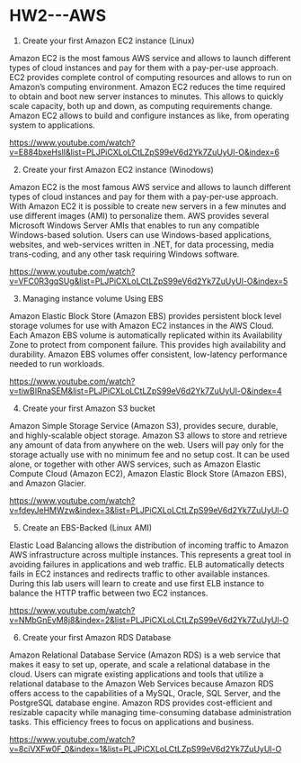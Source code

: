 # HW2---AWS
1. Create your first Amazon EC2 instance (Linux)

Amazon EC2 is the most famous AWS service and allows to launch different types of cloud instances and pay for them with a pay-per-use approach. EC2 provides complete control of computing resources and allows to run on Amazon’s computing environment. Amazon EC2 reduces the time required to obtain and boot new server instances to minutes. This allows to quickly scale capacity, both up and down, as computing requirements change. Amazon EC2 allows to build and configure instances as like, from operating system to applications.

https://www.youtube.com/watch?v=E884bxeHslI&list=PLJPiCXLoLCtLZpS99eV6d2Yk7ZuUyUl-O&index=6

2. Create your first Amazon EC2 instance (Winodows)

Amazon EC2 is the most famous AWS service and allows to launch different types of cloud instances and pay for them with a pay-per-use approach. With Amazon EC2 it is possible to create new servers in a few minutes and use different images (AMI) to personalize them. AWS provides several Microsoft Windows Server AMIs that enables to run any compatible Windows-based solution. Users can use Windows-based applications, websites, and web-services written in .NET, for data processing, media trans-coding, and any other task requiring Windows software.

https://www.youtube.com/watch?v=VFC0R3gqSUg&list=PLJPiCXLoLCtLZpS99eV6d2Yk7ZuUyUl-O&index=5

3. Managing instance volume Using EBS

Amazon Elastic Block Store (Amazon EBS) provides persistent block level storage volumes for use with Amazon EC2 instances in the AWS Cloud. Each Amazon EBS volume is automatically replicated within its Availability Zone to protect from component failure. This provides high availability and durability. Amazon EBS volumes offer consistent, low-latency performance needed to run workloads.

https://www.youtube.com/watch?v=tiwBIRnaSEM&list=PLJPiCXLoLCtLZpS99eV6d2Yk7ZuUyUl-O&index=4

4. Create your first Amazon S3 bucket

Amazon Simple Storage Service (Amazon S3), provides secure, durable, and highly-scalable object storage. Amazon S3 allows to store and retrieve any amount of data from anywhere on the web. Users will pay only for the storage actually use with no minimum fee and no setup cost. It can be used alone, or together with other AWS services, such as Amazon Elastic Compute Cloud (Amazon EC2), Amazon Elastic Block Store (Amazon EBS), and Amazon Glacier.

https://www.youtube.com/watch?v=fdeyJeHMWzw&index=3&list=PLJPiCXLoLCtLZpS99eV6d2Yk7ZuUyUl-O

5. Create an EBS-Backed (Linux AMI)

Elastic Load Balancing allows the distribution of incoming traffic to Amazon AWS infrastructure across multiple instances. This represents a great tool in avoiding failures in applications and web traffic. ELB automatically detects fails in EC2 instances and redirects traffic to other available instances. During this lab users will learn to create and use first ELB instance to balance the HTTP traffic between two EC2 instances.

https://www.youtube.com/watch?v=NMbGnEvM8j8&index=2&list=PLJPiCXLoLCtLZpS99eV6d2Yk7ZuUyUl-O

6. Create your first Amazon RDS Database

Amazon Relational Database Service (Amazon RDS) is a web service that makes it easy to set up, operate, and scale a relational database in the cloud. Users can migrate existing applications and tools that utilize a relational database to the Amazon Web Services because Amazon RDS offers access to the capabilities of a MySQL, Oracle, SQL Server, and the PostgreSQL database engine. Amazon RDS provides cost-efficient and resizable capacity while managing time-consuming database administration tasks. This efficiency frees to focus on applications and business.

https://www.youtube.com/watch?v=8ciVXFw0F_0&index=1&list=PLJPiCXLoLCtLZpS99eV6d2Yk7ZuUyUl-O
